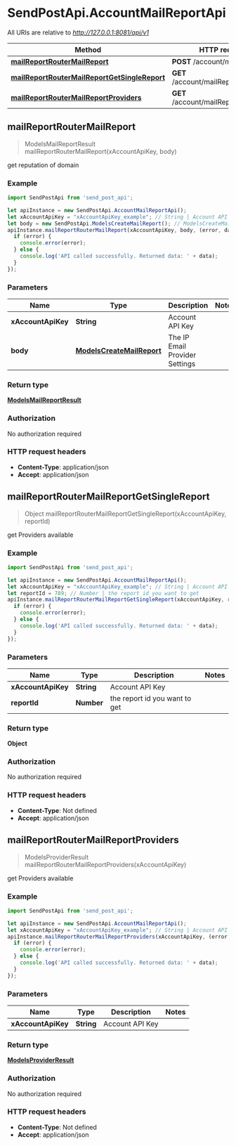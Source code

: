 # SendPostApi.AccountMailReportApi

All URIs are relative to *http://127.0.0.1:8081/api/v1*

Method | HTTP request | Description
------------- | ------------- | -------------
[**mailReportRouterMailReport**](AccountMailReportApi.md#mailReportRouterMailReport) | **POST** /account/mailReport/ | 
[**mailReportRouterMailReportGetSingleReport**](AccountMailReportApi.md#mailReportRouterMailReportGetSingleReport) | **GET** /account/mailReport/{reportId} | 
[**mailReportRouterMailReportProviders**](AccountMailReportApi.md#mailReportRouterMailReportProviders) | **GET** /account/mailReport/provider | 



## mailReportRouterMailReport

> ModelsMailReportResult mailReportRouterMailReport(xAccountApiKey, body)



get reputation of domain

### Example

```javascript
import SendPostApi from 'send_post_api';

let apiInstance = new SendPostApi.AccountMailReportApi();
let xAccountApiKey = "xAccountApiKey_example"; // String | Account API Key
let body = new SendPostApi.ModelsCreateMailReport(); // ModelsCreateMailReport | The IP Email Provider Settings
apiInstance.mailReportRouterMailReport(xAccountApiKey, body, (error, data, response) => {
  if (error) {
    console.error(error);
  } else {
    console.log('API called successfully. Returned data: ' + data);
  }
});
```

### Parameters


Name | Type | Description  | Notes
------------- | ------------- | ------------- | -------------
 **xAccountApiKey** | **String**| Account API Key | 
 **body** | [**ModelsCreateMailReport**](ModelsCreateMailReport.md)| The IP Email Provider Settings | 

### Return type

[**ModelsMailReportResult**](ModelsMailReportResult.md)

### Authorization

No authorization required

### HTTP request headers

- **Content-Type**: application/json
- **Accept**: application/json


## mailReportRouterMailReportGetSingleReport

> Object mailReportRouterMailReportGetSingleReport(xAccountApiKey, reportId)



get Providers available

### Example

```javascript
import SendPostApi from 'send_post_api';

let apiInstance = new SendPostApi.AccountMailReportApi();
let xAccountApiKey = "xAccountApiKey_example"; // String | Account API Key
let reportId = 789; // Number | the report id you want to get
apiInstance.mailReportRouterMailReportGetSingleReport(xAccountApiKey, reportId, (error, data, response) => {
  if (error) {
    console.error(error);
  } else {
    console.log('API called successfully. Returned data: ' + data);
  }
});
```

### Parameters


Name | Type | Description  | Notes
------------- | ------------- | ------------- | -------------
 **xAccountApiKey** | **String**| Account API Key | 
 **reportId** | **Number**| the report id you want to get | 

### Return type

**Object**

### Authorization

No authorization required

### HTTP request headers

- **Content-Type**: Not defined
- **Accept**: application/json


## mailReportRouterMailReportProviders

> ModelsProviderResult mailReportRouterMailReportProviders(xAccountApiKey)



get Providers available

### Example

```javascript
import SendPostApi from 'send_post_api';

let apiInstance = new SendPostApi.AccountMailReportApi();
let xAccountApiKey = "xAccountApiKey_example"; // String | Account API Key
apiInstance.mailReportRouterMailReportProviders(xAccountApiKey, (error, data, response) => {
  if (error) {
    console.error(error);
  } else {
    console.log('API called successfully. Returned data: ' + data);
  }
});
```

### Parameters


Name | Type | Description  | Notes
------------- | ------------- | ------------- | -------------
 **xAccountApiKey** | **String**| Account API Key | 

### Return type

[**ModelsProviderResult**](ModelsProviderResult.md)

### Authorization

No authorization required

### HTTP request headers

- **Content-Type**: Not defined
- **Accept**: application/json


